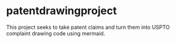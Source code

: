 # patentdrawingproject
This project seeks to take patent claims and turn them into USPTO complaint drawing code using mermaid.
